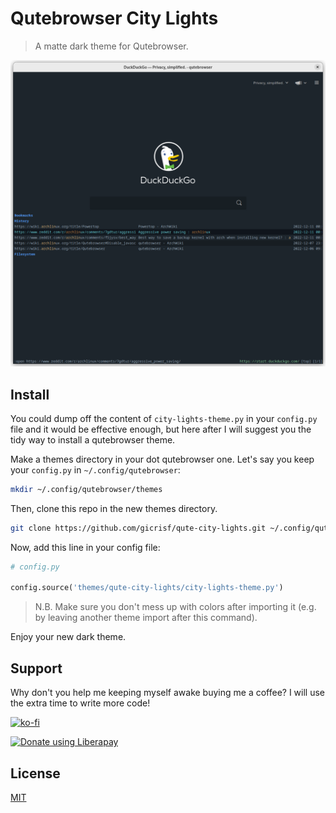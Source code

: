 # Qutebrowser City Lights

> A matte dark theme for Qutebrowser.

![screenshot](screenshot.png)

## Install
You could dump off the content of `city-lights-theme.py` in your `config.py` file and it would be effective enough, but here after I will suggest you the tidy way to install a qutebrowser theme.

Make a themes directory in your dot qutebrowser one. Let's say you keep your `config.py` in `~/.config/qutebrowser`:

``` sh
mkdir ~/.config/qutebrowser/themes
```

Then, clone this repo in the new themes directory.

``` sh
git clone https://github.com/gicrisf/qute-city-lights.git ~/.config/qutebrowser/themes/qute-city-lights
```

Now, add this line in your config file:

``` python
# config.py

config.source('themes/qute-city-lights/city-lights-theme.py')
```

> N.B. Make sure you don't mess up with colors after importing it (e.g. by leaving another theme import after this command).

Enjoy your new dark theme.

## Support
Why don't you help me keeping myself awake buying me a coffee?
I will use the extra time to write more code!

[![ko-fi](https://ko-fi.com/img/githubbutton_sm.svg)](https://ko-fi.com/V7V425BFU)

<a href="https://liberapay.com/gicrisf/donate"><img alt="Donate using Liberapay" src="https://liberapay.com/assets/widgets/donate.svg"></a>

## License
[MIT](https://github.com/gicrisf/qute-city-lights/blob/main/LICENSE)
